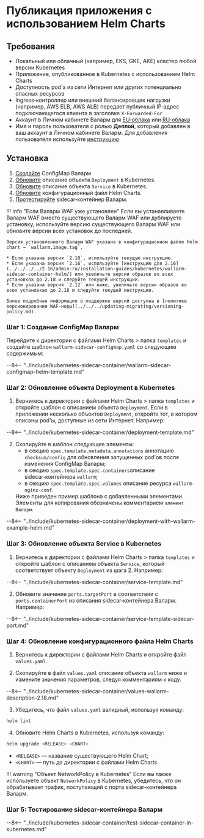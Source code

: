 # Публикация приложения с использованием Helm Charts

## Требования

* Локальный или облачный (например, EKS, GKE, AKE) кластер любой версии Kubernetes
* Приложение, опубликованное в Kubernetes с использованием Helm Charts
* Доступность pod'а из сети Интернет или других потенциально опасных ресурсов
* Ingress‑контроллер или внешний балансировщик нагрузки (например, AWS ELB, AWS ALB) передает публичный IP‑адрес подключающегося клиента в заголовке `X-Forwarded-For`
* Аккаунт в Личном кабинете Валарм для [EU‑облака](https://my.wallarm.com/) или [RU‑облака](https://my.wallarm.ru/)
* Имя и пароль пользователя с ролью **Деплой**, который добавлен в ваш аккаунт в Личном кабинете Валарм. Для добавления пользователя используйте [инструкцию](../../../user-guides/settings/users.md#добавление-нового-пользователя)

## Установка

1. [Создайте](#шаг-1-создание-configmap-валарм) ConfigMap Валарм.
2. [Обновите](#шаг-2-обновление-объекта-deployment-в-kubernetes) описание объекта `Deployment` в Kubernetes.
3. [Обновите](#шаг-3-обновление-объекта-service-в-kubernetes) описание объекта `Service` в Kubernetes.
4. [Обновите](#шаг-4-обновление-конфигурационного-файла-helm-charts) конфигурационный файл Helm Charts.
5. [Протестируйте](#шаг-5-тестирование-sidecarконтейнера-валарм) sidecar‑контейнер Валарм.

!!! info "Если Валарм WAF уже установлен"
    Если вы устанавливаете Валарм WAF вместо существующего Валарм WAF или дублируете установку, используйте версию существующего Валарм WAF или обновите версии всех установок до последней.

    Версия установленного Валарм WAF указана в конфигурационном файле Helm chart → `wallarm.image.tag`.

    * Если указана версия `2.18`, используйте текущую инструкцию.
    * Если указана версия `2.16`, используйте [инструкцию для 2.16](../../../../2.16/admin-ru/installation-guides/kubernetes/wallarm-sidecar-container-helm/) или увеличьте версии образов во всех установках до 2.18 и следуйте текущей инструкции.
    * Если указана версия `2.12` или ниже, увеличьте версии образов во всех установках до 2.18 и следуйте текущей инструкции.

    Более подробная информация о поддержке версий доступна в [политике версионирования WAF‑ноды](../../../updating-migrating/versioning-policy.md).

### Шаг 1: Создание ConfigMap Валарм

Перейдите к директории с файлами Helm Charts > папка `templates` и создайте шаблон `wallarm-sidecar-configmap.yaml` со следующим содержимым:

--8<-- "../include/kubernetes-sidecar-container/wallarm-sidecar-configmap-helm-template.md"

### Шаг 2: Обновление объекта Deployment в Kubernetes

<ol start="1"><li>Вернитесь к директории с файлами Helm Charts > папка <code>templates</code> и откройте шаблон с описанием объекта <code>Deployment</code>. Если в приложении несколько объектов <code>Deployment</code>, откройте тот, в котором описаны pod'ы, доступные из сети Интернет. Например:</li></ol>

--8<-- "../include/kubernetes-sidecar-container/deployment-template.md"

<ol start="2"><li>Скопируйте в шаблон следующие элементы:<ul><li>в секцию <code>spec.template.metadata.annotations</code> аннотацию <code>checksum/config</code> для обновления запущенных pod'ов после изменения ConfigMap Валарм;</li><li>в секцию <code>spec.template.spec.containers</code>описание sidecar‑контейнера <code>wallarm</code>;</li><li>в секцию <code>spec.template.spec.volumes</code> описание ресурса <code>wallarm-nginx-conf</code>.</li></ul>Ниже приведен пример шаблона с добавленными элементами. Элементы для копирования обозначены комментарием <code>элемент Валарм</code>.</li></li></ol>

--8<-- "../include/kubernetes-sidecar-container/deployment-with-wallarm-example-helm.md"

### Шаг 3: Обновление объекта Service в Kubernetes

<ol start="1"><li>Вернитесь к директории с файлами Helm Charts > папка <code>templates</code> и откройте шаблон с описанием объекта <code>Service</code>, который соответствует объекту <code>Deployment</code> из шага 2. Например:</li></ol>

--8<-- "../include/kubernetes-sidecar-container/service-template.md"

<ol start="2"><li>Обновите значение <code>ports.targetPort</code> в соответствии с <code>ports.containerPort</code> из описания sidecar‑контейнера Валарм. Например:</li></ol>

--8<-- "../include/kubernetes-sidecar-container/service-template-sidecar-port.md"

### Шаг 4: Обновление конфигурационного файла Helm Charts

<ol start="1"><li>Вернитесь к директории с файлами Helm Charts и откройте файл <code>values.yaml</code>.</li></ol>

<ol start="2"><li>Скопируйте в файл <code>values.yaml</code> описание объекта <code>wallarm</code> ниже и измените значения параметров, следуя комментариям к коду.</li></ol>

--8<-- "../include/kubernetes-sidecar-container/values-wallarm-description-2.18.md"

<ol start="3"><li>Убедитесь, что файл <code>values.yaml</code> валидный, используя команду:</li></ol>

``` bash
helm lint
```

<ol start="4"><li>Обновите Helm Charts в Kubernetes, используя команду:</li></ol>

``` bash
helm upgrade <RELEASE> <CHART>
```

* `<RELEASE>` — название существующего Helm Chart;
* `<CHART>` — путь до директории с файлами Helm Charts.

!!! warning "Объект NetworkPolicy в Kubernetes"
    Если вы также используете объект `NetworkPolicy` в Kubernetes, убедитесь, что он обрабатывает трафик, поступающий с порта sidecar‑контейнера Валарм.

### Шаг 5: Тестирование sidecar‑контейнера Валарм

--8<-- "../include/kubernetes-sidecar-container/test-sidecar-container-in-kubernetes.md"